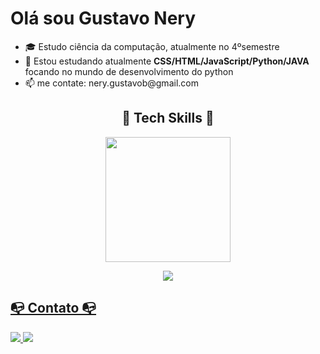 <h1 align = "left"><b>Olá sou Gustavo Nery</b></h1>
<ul>
  <li>🎓 Estudo ciência da computação, atualmente no 4ºsemestre</li>
  <li>🌱 Estou estudando atualmente <b>CSS/HTML/JavaScript/Python/JAVA</b> focando no mundo de desenvolvimento do python</li> 
  <li>📫 me contate: nery.gustavob@gmail.com</li>
</ul>

<h2 align="center"> 💾	Tech Skills 💾</h2>
<div align="center">
  <a href="https://github.com/1JlNery">
    <img height="200em" src="https://github-readme-stats.vercel.app/api/top-langs/?username=1JlNery&layout=compact&langs_count=7&theme=dra" />
</div> 
  <p align="center">
    <img src="https://skillicons.dev/icons?i=html,css,js,java,py,c,git&theme=dark& https://skillicons.dev"/>
</p>

<h2 align="left">📭 Contato 📭</h2>
<div align="left"
    <a href="mailto:nery.gustavob@gmail.com">
      <img src="https://skillicons.dev/icons?i=gmail&theme=dark  https://skillicons.dev"/>
    </a>
    <a href="https://www.linkedin.com/in/gustavo-nery-98a819214/">
        <img src="https://skillicons.dev/icons?i=linkedin&theme=dark https://skillicons.dev"/>
    </a>
</div>
